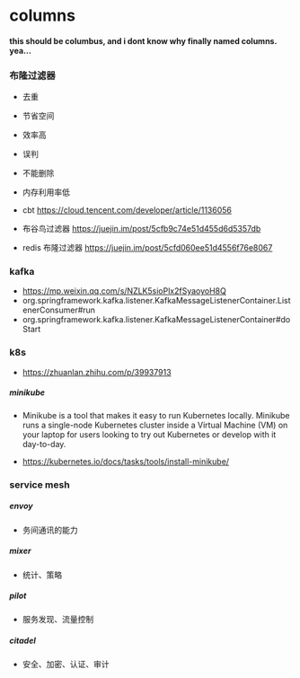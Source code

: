 # columns
#### this should be columbus, and i dont know why finally named columns. yea...


### 布隆过滤器
- 去重
- 节省空间
- 效率高

- 误判
- 不能删除
- 内存利用率低

- cbt https://cloud.tencent.com/developer/article/1136056
- 布谷鸟过滤器 https://juejin.im/post/5cfb9c74e51d455d6d5357db

- redis 布隆过滤器 https://juejin.im/post/5cfd060ee51d4556f76e8067

### kafka

- https://mp.weixin.qq.com/s/NZLK5sioPlx2fSyaoyoH8Q
- org.springframework.kafka.listener.KafkaMessageListenerContainer.ListenerConsumer#run
- org.springframework.kafka.listener.KafkaMessageListenerContainer#doStart

### k8s

- https://zhuanlan.zhihu.com/p/39937913

##### minikube

- Minikube is a tool that makes it easy to run Kubernetes locally. Minikube runs a single-node Kubernetes cluster inside a Virtual Machine (VM) on your laptop for users looking to try out Kubernetes or develop with it day-to-day.

- https://kubernetes.io/docs/tasks/tools/install-minikube/

### service mesh

##### envoy

- 务间通讯的能力

##### mixer

- 统计、策略

##### pilot

- 服务发现、流量控制

##### citadel

- 安全、加密、认证、审计
